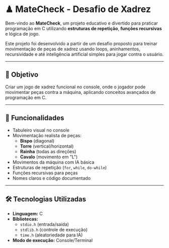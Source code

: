 # ♟ MateCheck - Desafio de Xadrez

Bem-vindo ao **MateCheck**, um projeto educativo e divertido para praticar programação em C utilizando **estruturas de repetição**, **funções recursivas** e lógica de jogo.

Este projeto foi desenvolvido a partir de um desafio proposto para treinar movimentação de peças de xadrez usando loops, aninhamentos, recursividade e até inteligência artificial simples para jogar contra o usuário.

---

## 📜 Objetivo
Criar um jogo de xadrez funcional no console, onde o jogador pode movimentar peças contra a máquina, aplicando conceitos avançados de programação em C.

---

## 🚀 Funcionalidades
- Tabuleiro visual no console
- Movimentação realista de peças:
  - **Bispo** (diagonal)
  - **Torre** (vertical/horizontal)
  - **Rainha** (todas as direções)
  - **Cavalo** (movimento em "L")
- Movimentos da máquina com IA básica
- Estruturas de repetição (`for`, `while`, `do-while`)
- Funções recursivas para peças
- Nomes claros e código documentado

---

## 🛠 Tecnologias Utilizadas
- **Linguagem:** C
- **Bibliotecas:** 
  - `stdio.h` (entrada/saída)
  - `stdlib.h` (controle de execução)
  - `time.h` (aleatoriedade para IA)
- **Modo de execução:** Console/Terminal

